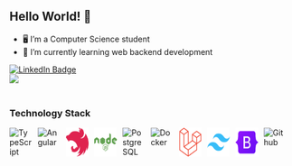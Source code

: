 ## Hello World! 👋

- 🖥️ I’m a Computer Science student  
- 🌱 I’m currently learning web backend development

<div>
  <a href="https://www.linkedin.com/in/maria-elisa-lima-pedro-ab5178257/">
    <img src="https://img.shields.io/badge/LinkedIn-blue?style=for-the-badge&logo=linkedin&logoColor=white" alt="LinkedIn Badge"/> 
  </a><br>
</div>

<div>
  <a href="https://github.com/mariaelisalp">
    <img loading="lazy" height="180em" src="https://github-readme-stats.vercel.app/api/top-langs/?username=mariaelisalp&layout=compact&langs_count=7&theme=dracula"/>
  </a>
</div><br>

### Technology Stack

<div style="display: flex; gap: 10px;">
  <img align="left" alt="TypeScript" width="40px" src="https://cdn.jsdelivr.net/gh/devicons/devicon/icons/typescript/typescript-original.svg" />
  <img align="left" alt="Angular" width="40px" src="https://angular.dev/assets/images/logos/angular/angular.svg" />
  <img align="left" alt="NestJS" width="40px" src="https://github.com/devicons/devicon/blob/master/icons/nestjs/nestjs-original.svg" />
  <img align="left" alt="Node.js" width="40px" src="https://github.com/devicons/devicon/blob/master/icons/nodejs/nodejs-plain-wordmark.svg" />
  <img align="left" alt="PostgreSQL" width="40px" src="https://cdn.jsdelivr.net/gh/devicons/devicon/icons/postgresql/postgresql-original.svg" />
  <img align="left" alt="Docker" width="40px" src="https://cdn.jsdelivr.net/gh/devicons/devicon/icons/docker/docker-original.svg" />
  <img align="left" alt="Laravel" width="40px" src="https://github.com/devicons/devicon/blob/master/icons/laravel/laravel-original.svg" />
  <img align="left" alt="Tailwind CSS" width="40px" src="https://github.com/devicons/devicon/blob/master/icons/tailwindcss/tailwindcss-original.svg" />
   <img align="left" alt="Bootstrap" width="40px" src="https://github.com/devicons/devicon/blob/master/icons/bootstrap/bootstrap-original.svg" />
  <img align="left" alt="Github" width="40px" src="https://upload.wikimedia.org/wikipedia/commons/9/95/Octicons-mark-github.svg" />
</div>

